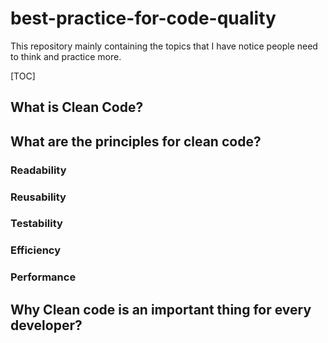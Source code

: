 # best-practice-for-code-quality
This repository mainly containing the topics that I have notice people need to think and practice more.

[TOC]
## What is Clean Code?

## What are the principles for clean code?

### Readability

### Reusability

### Testability

### Efficiency

### Performance

## Why Clean code is an important thing for every developer?
